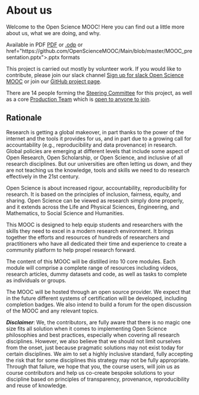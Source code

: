 # About us

Welcome to the Open Science MOOC! Here you can find out a little more about us, what we are doing, and why.

<p align="center">
<object type="application/pdf"
    data="https://github.com/OpenScienceMOOC/Main/blob/master/MOOC_presentation.pdf"
    width="640"
    height="400">
</object>
</p>

<p align="center">
<footer>Available in PDF <a href="https://github.com/OpenScienceMOOC/Main/blob/master/MOOC_presentation.pdf">PDF</a> or <a href="https://github.com/OpenScienceMOOC/Main/blob/master/MOOC_presentation.odp">.odp</a> or href="https://github.com/OpenScienceMOOC/Main/blob/master/MOOC_presentation.pptx">.pptx</a> formats </footer>
</p>


This project is carried out mostly by volunteer work. If you would like to contribute, please join our slack channel [Sign up for slack Open Science MOOC](https://openmooc-ers-slackin.herokuapp.com/) or join our [GitHub project page](https://github.com/OpenScienceMOOC).

There are 14 people forming the [Steering Committee](https://opensciencemooc.github.io/site/People/#steering) for this project, as well as a core [Production Team](https://opensciencemooc.github.io/site/People/#production) which is [open to anyone to join](https://github.com/OpenScienceMOOC/site#how-to-add-a-person-to-be-listedrendered-on-the-website).

## Rationale

Research is getting a global makeover, in part thanks to the power of the internet and the tools it provides for us, and in part due to a growing call for accountability (e.g., reproducibility and data provenance) in research. Global policies are emerging at different levels that include some aspect of Open Research, Open Scholarship, or Open Science, and inclusive of all research disciplines. But our universities are often letting us down, and they are not teaching us the knowledge, tools and skills we need to do research effectively in the 21st century.

Open Science is about increased rigour, accountability, reproducibility for research. It is based on the principles of inclusion, fairness, equity, and sharing. Open Science can be viewed as research simply done properly, and it extends across the Life and Physical Sciences, Engineering, and Mathematics, to Social Science and Humanities.

This MOOC is designed to help equip students and researchers with the skills they need to excel in a modern research environment. It brings together the efforts and resources of hundreds of researchers and practitioners who have all dedicated their time and experience to create a community platform to help propel research forward.

The content of this MOOC will be distilled into 10 core modules. Each module will comprise a complete range of resources including videos, research articles, dummy datasets and code, as well as tasks to complete as individuals or groups.

The MOOC will be hosted through an open source provider. We expect that in the future different systems of certification will be developed, including completion badges. We also intend to build a forum for the open discussion of the MOOC and any relevant topics.

**_Disclaimer_**: We, the contributors, are fully aware that there is no magic one size fits all solution when it comes to implementing Open Science philosophies and best practices, especially when covering all research disciplines. However, we also believe that we should not limit ourselves from the onset, just because pragmatic solutions may not exist today for certain disciplines. We aim to set a highly inclusive standard, fully accepting the risk that for some disciplines this strategy may not be fully appropriate. Through that failure, we hope that you, the course users, will join us as course contributors and help us co-create bespoke solutions to your discipline based on principles of transparency, provenance, reproducibility and reuse of knowledge.
